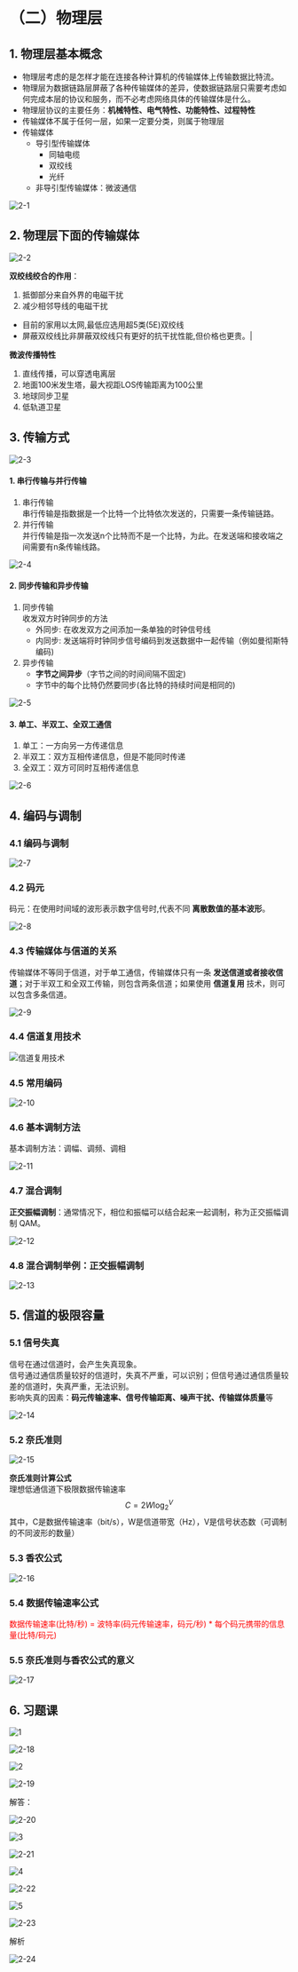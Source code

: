 # （二）物理层

## 1. 物理层基本概念

- 物理层考虑的是怎样才能在连接各种计算机的传输媒体上传输数据比特流。
- 物理层为数据链路层屏蔽了各种传输媒体的差异，使数据链路层只需要考虑如何完成本层的协议和服务，而不必考虑网络具体的传输媒体是什么。
- 物理层协议的主要任务：**机械特性、电气特性、功能特性、过程特性**
- 传输媒体不属于任何一层，如果一定要分类，则属于物理层
- 传输媒体
  - 导引型传输媒体
    - 同轴电缆
    - 双绞线
    - 光纤
  - 非导引型传输媒体：微波通信

![2-1](https://cdn.jsdelivr.net/gh/Hacker-C/Picture-Bed@main/docs/2-1.6szqcx8du700.png)

## 2. 物理层下面的传输媒体

![2-2](https://cdn.jsdelivr.net/gh/Hacker-C/Picture-Bed@main/docs/2-2.42613wqcz0q0.png)


**双绞线绞合的作用**：
1. 抵御部分来自外界的电磁干扰
2. 减少相邻导线的电磁干扰   
  - 目前的家用以太网,最低应选用超5类(5E)双绞线  
  - 屏蔽双绞线比非屏蔽双绞线只有更好的抗干扰性能,但价格也更贵。|


**微波传播特性**

1. 直线传播，可以穿透电离层
2. 地面100米发生塔，最大视距LOS传输距离为100公里
3. 地球同步卫星
4. 低轨道卫星

## 3. 传输方式

![2-3](https://cdn.jsdelivr.net/gh/Hacker-C/Picture-Bed@main/docs/2-3.13dwbapop3hc.png)

#### 1. 串行传输与并行传输

1. 串行传输  
    串行传输是指数据是一个比特一个比特依次发送的，只需要一条传输链路。
2. 并行传输  
    并行传输是指一次发送n个比特而不是一个比特，为此。在发送端和接收端之间需要有n条传输线路。

![2-4](https://cdn.jsdelivr.net/gh/Hacker-C/Picture-Bed@main/C-Network/2-4.3x2zi4moxp00.png)

#### 2. 同步传输和异步传输

1. 同步传输  
    收发双方时钟同步的方法  
    - 外同步: 在收发双方之间添加一条单独的时钟信号线
    - 内同步: 发送端将时钟同步信号编码到发送数据中一起传输（例如曼彻斯特编码)
2. 异步传输  
    - **字节之间异步**（字节之间的时间间隔不固定)  
    - 字节中的每个比特仍然要同步(各比特的持续时间是相同的)

![2-5](https://cdn.jsdelivr.net/gh/Hacker-C/Picture-Bed@main/C-Network/2-5.73qli229xks0.png)

#### 3. 单工、半双工、全双工通信

1. 单工：一方向另一方传递信息
2. 半双工：双方互相传递信息，但是不能同时传递
3. 全双工：双方可同时互相传递信息

![2-6](https://cdn.jsdelivr.net/gh/Hacker-C/Picture-Bed@main/C-Network/2-6.6kq2puyj6uw0.png)

## 4. 编码与调制


### 4.1 编码与调制

![2-7](https://cdn.jsdelivr.net/gh/Hacker-C/Picture-Bed@main/C-Network/2-7.46knmkk9zk40.png)

### 4.2 码元

码元：在使用时间域的波形表示数字信号时,代表不同 **离散数值的基本波形**。

![2-8](https://cdn.jsdelivr.net/gh/Hacker-C/Picture-Bed@main/C-Network/2-8.46qrecmq5um0.png)

### 4.3 传输媒体与信道的关系

传输媒体不等同于信道，对于单工通信，传输媒体只有一条 **发送信道或者接收信道**；对于半双工和全双工传输，则包含两条信道；如果使用 **信道复用** 技术，则可以包含多条信道。

![2-9](https://cdn.jsdelivr.net/gh/Hacker-C/Picture-Bed@main/C-Network/2-9.2gxv9ho4lr60.png)

### 4.4 信道复用技术

![信道复用技术](https://cdn.jsdelivr.net/gh/Hacker-C/Picture-Bed@main/C-Network/信道复用技术.1ifqtkrn9bmo.png)

### 4.5 常用编码

![2-10](https://cdn.jsdelivr.net/gh/Hacker-C/Picture-Bed@main/C-Network/2-10.1opitsaiihvk.png)

### 4.6 基本调制方法

基本调制方法：调幅、调频、调相

![2-11](https://cdn.jsdelivr.net/gh/Hacker-C/Picture-Bed@main/C-Network/2-11.2xghqcoe0tg0.png)

### 4.7 混合调制

**正交振幅调制**：通常情况下，相位和振幅可以结合起来一起调制，称为正交振幅调制 QAM。

![2-12](https://cdn.jsdelivr.net/gh/Hacker-C/Picture-Bed@main/C-Network/2-12.1bxefanjzb40.png)

### 4.8 混合调制举例：正交振幅调制

![2-13](https://cdn.jsdelivr.net/gh/Hacker-C/Picture-Bed@main/C-Network/2-13.193zdnz65lhc.png)

## 5. 信道的极限容量

### 5.1 信号失真

信号在通过信道时，会产生失真现象。  
信号通过通信质量较好的信道时，失真不严重，可以识别；但信号通过通信质量较差的信道时，失真严重，无法识别。  
影响失真的因素：**码元传输速率、信号传输距离、噪声干扰、传输媒体质量**等

![2-14](https://cdn.jsdelivr.net/gh/Hacker-C/Picture-Bed@main/C-Network/2-14.glealc1ccu0.png)

### 5.2 奈氏准则

![2-15](https://cdn.jsdelivr.net/gh/Hacker-C/Picture-Bed@main/C-Network/2-15.7fl55rgwsio0.png)

**奈氏准则计算公式**  
理想低通信道下极限数据传输速率  
$$
C=2W\log_2^{V}
$$ 
其中，C是数据传输速率（bit/s），W是信道带宽（Hz），V是信号状态数（可调制的不同波形的数量）

### 5.3 香农公式

![2-16](https://cdn.jsdelivr.net/gh/Hacker-C/Picture-Bed@main/C-Network/2-16.2mp8es8zbbm0.png)

### 5.4 数据传输速率公式


<font color=red>数据传输速率(比特/秒) = 波特率(码元传输速率，码元/秒) * 每个码元携带的信息量(比特/码元)</font>


### 5.5 奈氏准则与香农公式的意义

![2-17](https://cdn.jsdelivr.net/gh/Hacker-C/Picture-Bed@main/C-Network/2-17.bnv6xoj47rk.png)

## 6. 习题课

![1](https://cdn.jsdelivr.net/gh/Hacker-C/Picture-Bed@main/C-Network/自定义模板.5iy39j8648s0.jpg)

![2-18](https://cdn.jsdelivr.net/gh/Hacker-C/Picture-Bed@main/C-Network/2-18.23o7wjmoqfuo.png)

![2](https://cdn.jsdelivr.net/gh/Hacker-C/Picture-Bed@main/C-Network/2.6uk1xh9vyw80.jpg)

![2-19](https://cdn.jsdelivr.net/gh/Hacker-C/Picture-Bed@main/C-Network/2-19.22ovcsebvstc.png)

解答：

![2-20](https://cdn.jsdelivr.net/gh/Hacker-C/Picture-Bed@main/C-Network/2-20.7g32ao3faxo0.png)

![3](https://cdn.jsdelivr.net/gh/Hacker-C/Picture-Bed@main/C-Network/3.3d289p6bium0.jpg)

![2-21](https://cdn.jsdelivr.net/gh/Hacker-C/Picture-Bed@main/C-Network/2-21.4ujebp6qam80.png)

![4](https://cdn.jsdelivr.net/gh/Hacker-C/Picture-Bed@main/C-Network/4.6i7hl9m6gc00.jpg)

![2-22](https://cdn.jsdelivr.net/gh/Hacker-C/Picture-Bed@main/C-Network/2-22.492jxwyy2qw0.png)

![5](https://cdn.jsdelivr.net/gh/Hacker-C/Picture-Bed@main/C-Network/5.41xgpwl75go0.jpg)

![2-23](https://cdn.jsdelivr.net/gh/Hacker-C/Picture-Bed@main/C-Network/2-23.1ljzs7r43t6o.png)

解析

![2-24](https://cdn.jsdelivr.net/gh/Hacker-C/Picture-Bed@main/C-Network/2-24.4hcsumwefa40.png)

